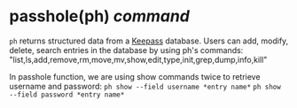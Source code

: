 # passhole(ph) *command*
`ph` returns structured data from a [Keepass](https://keepass.info/) database. Users can add, modify, delete, search entries in the database by using ph's commands: "list,ls,add,remove,rm,move,mv,show,edit,type,init,grep,dump,info,kill"

In passhole function, we are using show commands twice to retrieve username and password:
`ph show --field username *entry name*`
`ph show --field password *entry name*`
